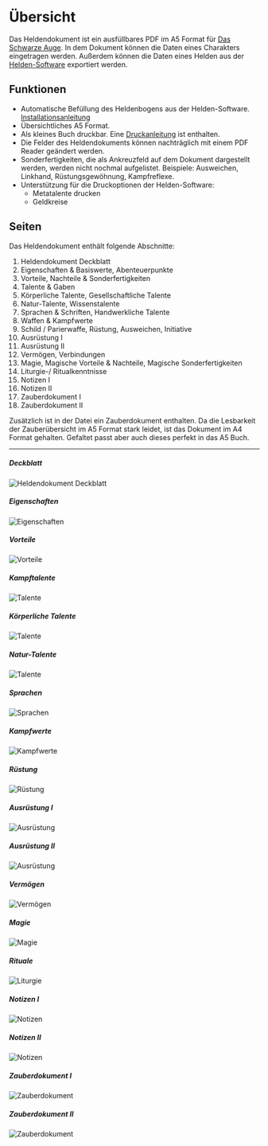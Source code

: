 # Übersicht

Das Heldendokument ist ein ausfüllbares PDF im A5 Format für [Das Schwarze Auge](https://ulisses-spiele.de/game-system/das-schwarze-auge/). 
In dem Dokument können die Daten eines Charakters eingetragen werden. 
Außerdem können die Daten eines Helden aus der [Helden-Software](https://www.helden-software.de/) exportiert werden. 

## Funktionen 

* Automatische Befüllung des Heldenbogens aus der Helden-Software. [Installationsanleitung](install.html)
* Übersichtliches A5 Format.
* Als kleines Buch druckbar. Eine [Druckanleitung](print.html) ist enthalten.
* Die Felder des Heldendokuments können nachträglich mit einem PDF Reader geändert werden.
* Sonderfertigkeiten, die als Ankreuzfeld auf dem Dokument dargestellt werden, werden nicht nochmal aufgelistet. Beispiele: Ausweichen, Linkhand, Rüstungsgewöhnung, Kampfreflexe.
* Unterstützung für die Druckoptionen der Helden-Software:
    * Metatalente drucken
    * Geldkreise

## Seiten

Das Heldendokument enthält folgende Abschnitte: 

1. Heldendokument Deckblatt
2. Eigenschaften & Basiswerte, Abenteuerpunkte
3. Vorteile, Nachteile & Sonderfertigkeiten
4. Talente & Gaben
5. Körperliche Talente, Gesellschaftliche Talente
6. Natur-Talente, Wissenstalente
7. Sprachen & Schriften, Handwerkliche Talente
8. Waffen & Kampfwerte
9. Schild / Parierwaffe, Rüstung, Ausweichen, Initiative
10. Ausrüstung I
11. Ausrüstung II
12. Vermögen, Verbindungen
13. Magie, Magische Vorteile & Nachteile, Magische Sonderfertigkeiten
14. Liturgie-/ Ritualkenntnisse
15. Notizen I
16. Notizen II
17. Zauberdokument I
18. Zauberdokument II

Zusätzlich ist in der Datei ein Zauberdokument enthalten. 
Da die Lesbarkeit der Zauberübersicht im A5 Format stark leidet, ist das Dokument im A4 Format gehalten. 
Gefaltet passt aber auch dieses perfekt in das A5 Buch. 

---

##### Deckblatt

![Heldendokument Deckblatt](images/document/Heldendokument-01.jpg "Heldendokument Deckblatt")

##### Eigenschaften

![Eigenschaften](images/document/Heldendokument-02.jpg "Eigenschaften")

##### Vorteile

![Vorteile](images/document/Heldendokument-03.jpg "Vorteile")

##### Kampftalente

![Talente](images/document/Heldendokument-04.jpg "Talente")

##### Körperliche Talente

![Talente](images/document/Heldendokument-05.jpg "Talente")

##### Natur-Talente

![Talente](images/document/Heldendokument-06.jpg "Talente")

##### Sprachen

![Sprachen](images/document/Heldendokument-07.jpg "Sprachen")

##### Kampfwerte

![Kampfwerte](images/document/Heldendokument-08.jpg "Kampfwerte")

##### Rüstung

![Rüstung](images/document/Heldendokument-09.jpg "Rüstung")

##### Ausrüstung I

![Ausrüstung](images/document/Heldendokument-10.jpg "Ausrüstung")

##### Ausrüstung II

![Ausrüstung](images/document/Heldendokument-11.jpg "Ausrüstung")

##### Vermögen

![Vermögen](images/document/Heldendokument-12.jpg "Vermögen")

##### Magie

![Magie](images/document/Heldendokument-13.jpg "Magie")

##### Rituale

![Liturgie](images/document/Heldendokument-14.jpg "Liturgie")

##### Notizen I

![Notizen](images/document/Heldendokument-15.jpg "Notizen")

##### Notizen II

![Notizen](images/document/Heldendokument-16.jpg "Notizen")

##### Zauberdokument I

![Zauberdokument](images/document/Heldendokument-17.jpg "Zauberdokument")

##### Zauberdokument II

![Zauberdokument](images/document/Heldendokument-18.jpg "Zauberdokument")

